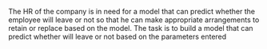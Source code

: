 The HR of the company is in need for a model that can predict whether the employee will leave or not so that 
he can make appropriate arrangements to retain or replace based on the model.
The task is to build a model that can predict whether will leave or not based on the parameters entered
